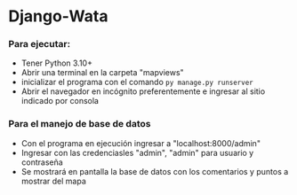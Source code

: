 # Django-Wata
 
 ### Para ejecutar:
 - Tener Python 3.10+
 - Abrir una terminal en la carpeta "mapviews"
 - inicializar el programa con el comando `py manage.py runserver`
 - Abrir el navegador en incógnito preferentemente e ingresar al sitio indicado por consola

 ### Para el manejo de base de datos
 - Con el programa en ejecución ingresar a "localhost:8000/admin"
 - Ingresar con las credenciasles "admin", "admin" para usuario y contraseña
 - Se mostrará en pantalla la base de datos con los comentarios y puntos a mostrar del mapa
